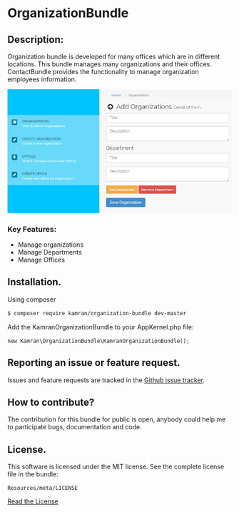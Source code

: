 # OrganizationBundle

## Description:

Organization bundle is developed for many offices which are in different locations. 
This bundle manages many organizations and their offices. ContactBundle provides the functionality to manage 
organization employees information.

![alt text](https://github.com/kamranshahzad/OrganizationBundle/blob/master/Resources/public/images/orgranization_screenshot.png "Organizations screenshot")

### Key Features:
* Manage organizations
* Manage Departments
* Manage Offices


## Installation.

Using composer

``` bash
$ composer require kamran/organization-bundle dev-master
```
Add the KamranOrganizationBundle to your AppKernel.php file:

```
new Kamran\OrganizationBundle\KamranOrganizationBundle();
```

## Reporting an issue or feature request.

Issues and feature requests are tracked in the 
[Github issue tracker](https://github.com/kamranshahzad/OrganizationBundle/issues).


How to contribute?
------------------------------------
The contribution for this bundle for public is open, anybody could help me to participate 
bugs, documentation and code.



## License.
This software is licensed under the MIT license. See the complete license file in the bundle:
```
Resources/meta/LICENSE
```
[Read the License](https://github.com/kamranshahzad/OrganizationBundle/blob/master/Resources/meta/LICENSE)



